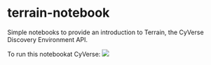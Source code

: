 # terrain-notebook

Simple notebooks to provide an introduction to Terrain, the CyVerse Discovery Environment API.

To run this notebookat CyVerse: <a href="https://de.cyverse.org/de/?type=quick-launch&quick-launch-id=027d5ab8-0fc5-4dc4-a0b2-bd1ae15409bc&app-id=d61d9a26-e921-11e9-8fe0-008cfa5ae621" target="_blank"><img src="https://de.cyverse.org/Powered-By-CyVerse-blue.svg"></a>
